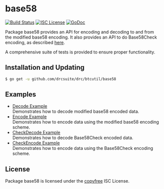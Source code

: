 base58
==========

[![Build Status](http://img.shields.io/travis/btcsuite/btcutil.svg)](https://travis-ci.org/btcsuite/btcutil)
[![ISC License](http://img.shields.io/badge/license-ISC-blue.svg)](http://copyfree.org)
[![GoDoc](https://img.shields.io/badge/godoc-reference-blue.svg)](http://godoc.org/github.com/drcsuite/drc/btcutil/base58)

Package base58 provides an API for encoding and decoding to and from the
modified base58 encoding.  It also provides an API to do Base58Check encoding,
as described [here](https://en.bitcoin.it/wiki/Base58Check_encoding).

A comprehensive suite of tests is provided to ensure proper functionality.

## Installation and Updating

```bash
$ go get -u github.com/drcsuite/drc/btcutil/base58
```

## Examples

* [Decode Example](http://godoc.org/github.com/drcsuite/drc/btcutil/base58#example-Decode)  
  Demonstrates how to decode modified base58 encoded data.
* [Encode Example](http://godoc.org/github.com/drcsuite/drc/btcutil/base58#example-Encode)  
  Demonstrates how to encode data using the modified base58 encoding scheme.
* [CheckDecode Example](http://godoc.org/github.com/drcsuite/drc/btcutil/base58#example-CheckDecode)  
  Demonstrates how to decode Base58Check encoded data.
* [CheckEncode Example](http://godoc.org/github.com/drcsuite/drc/btcutil/base58#example-CheckEncode)  
  Demonstrates how to encode data using the Base58Check encoding scheme.

## License

Package base58 is licensed under the [copyfree](http://copyfree.org) ISC
License.
